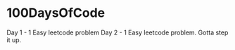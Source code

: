 # 100DaysOfCode
 Day 1 - 1 Easy leetcode problem
 Day 2 - 1 Easy leetcode problem. Gotta step it up.
